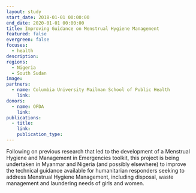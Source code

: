 ```yaml
---
layout: study
start_date: 2018-01-01 00:00:00
end_date: 2020-01-01 00:00:00
title: Improving Guidance on Menstrual Hygiene Management
featured: false
evergreen: false
focuses:
  - health
description:
regions:
  - Nigeria
  - South Sudan
image:
partners:
  - name: Columbia University Mailman School of Public Health
    link:
donors:
  - name: OFDA
    link:
publications:
  - title:
    link:
    publication_type:
---
```


Following on previous research that led to the development of a Menstrual Hygiene and Management in Emergencies toolkit, this project is being undertaken in Myanmar and Nigeria (and possibly elsewhere) to improve the technical guidance available for humanitarian responders seeking to address Menstrual Hygiene Management, including disposal, waste management and laundering needs of girls and women.